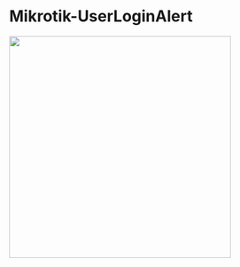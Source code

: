 # Mikrotik-UserLoginAlert

<img src="https://github.com/alseg/Mikrotik-UserLoginAlert/blob/master/Docs/Images/WLAJMLuE2HolWYe.png?raw=true" width="400">